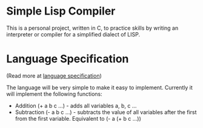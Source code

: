 # Simple Lisp Compiler
This is a personal project, written in C, to practice skills by writing an interpreter or compiler for a simplified dialect of LISP.

# Language Specification
(Read more at [language specification](docs/language.md))

The language will be very simple to make it easy to implement. Currently it will implement the following functions:
 - Addition (+ a b c ...) - adds all variables a, b, c ...
 - Subtraction (- a b c ...) - subtracts the value of all variables after the first from the first variable. Equivalent to (- a (+ b c ...))